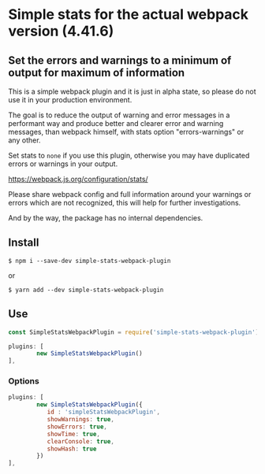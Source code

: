 # Simple stats for the actual webpack version (4.41.6)
## Set the errors and warnings to a minimum of output for maximum of information

This is a simple webpack plugin and it is just in alpha state, 
so please do not use it in your production environment.

The goal is to reduce the output of warning and error messages in a performant 
way and produce better and clearer error and warning messages, than webpack himself, 
with stats option "errors-warnings" or any other.

Set stats to `none` if you use this plugin, 
otherwise you may have duplicated errors or warnings in your output.

https://webpack.js.org/configuration/stats/

Please share webpack config and full information around 
your warnings or errors which are not recognized, 
this will help for further investigations.

And by the way, the package has no internal dependencies.

## Install
```npm
$ npm i --save-dev simple-stats-webpack-plugin
```
or
```yarn
$ yarn add --dev simple-stats-webpack-plugin
```

## Use

```js
const SimpleStatsWebpackPlugin = require('simple-stats-webpack-plugin');
```

```js
plugins: [
        new SimpleStatsWebpackPlugin()
],
```
### Options

```javascript
plugins: [
        new SimpleStatsWebpackPlugin({
           id : 'simpleStatsWebpackPlugin', 
           showWarnings: true,
           showErrors: true,
           showTime: true,
           clearConsole: true,
           showHash: true
        })
],
```
